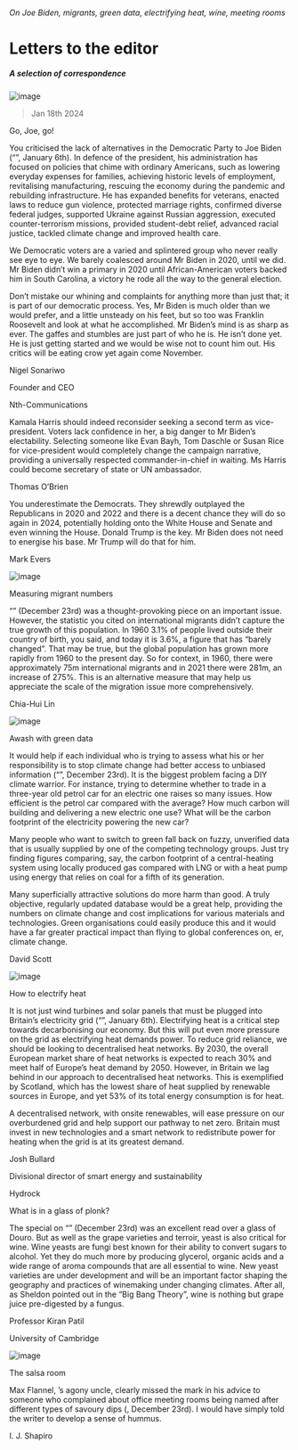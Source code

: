 ###### On Joe Biden, migrants, green data, electrifying heat, wine, meeting rooms
# Letters to the editor 
##### A selection of correspondence 
![image](images/20240106_LDD001.jpg) 
> Jan 18th 2024 

Go, Joe, go!
You criticised the lack of alternatives in the Democratic Party to Joe Biden (“”, January 6th). In defence of the president, his administration has focused on policies that chime with ordinary Americans, such as lowering everyday expenses for families, achieving historic levels of employment, revitalising manufacturing, rescuing the economy during the pandemic and rebuilding infrastructure. He has expanded benefits for veterans, enacted laws to reduce gun violence, protected marriage rights, confirmed diverse federal judges, supported Ukraine against Russian aggression, executed counter-terrorism missions, provided student-debt relief, advanced racial justice, tackled climate change and improved health care. 
We Democratic voters are a varied and splintered group who never really see eye to eye. We barely coalesced around Mr Biden in 2020, until we did. Mr Biden didn’t win a primary in 2020 until African-American voters backed him in South Carolina, a victory he rode all the way to the general election. 
Don’t mistake our whining and complaints for anything more than just that; it is part of our democratic process. Yes, Mr Biden is much older than we would prefer, and a little unsteady on his feet, but so too was Franklin Roosevelt and look at what he accomplished. Mr Biden’s mind is as sharp as ever. The gaffes and stumbles are just part of who he is. He isn’t done yet. He is just getting started and we would be wise not to count him out. His critics will be eating crow yet again come November.
Nigel Sonariwo
Founder and CEO
Nth-Communications

Kamala Harris should indeed reconsider seeking a second term as vice-president. Voters lack confidence in her, a big danger to Mr Biden’s electability. Selecting someone like Evan Bayh, Tom Daschle or Susan Rice for vice-president would completely change the campaign narrative, providing a universally respected commander-in-chief in waiting. Ms Harris could become secretary of state or UN ambassador. 
Thomas O’Brien

You underestimate the Democrats. They shrewdly outplayed the Republicans in 2020 and 2022 and there is a decent chance they will do so again in 2024, potentially holding onto the White House and Senate and even winning the House. Donald Trump is the key. Mr Biden does not need to energise his base. Mr Trump will do that for him.
Mark Evers

![image](images/20231223_LDP002.jpg) 

Measuring migrant numbers
“” (December 23rd) was a thought-provoking piece on an important issue. However, the statistic you cited on international migrants didn’t capture the true growth of this population. In 1960 3.1% of people lived outside their country of birth, you said, and today it is 3.6%, a figure that has “barely changed”. That may be true, but the global population has grown more rapidly from 1960 to the present day. So for context, in 1960, there were approximately 75m international migrants and in 2021 there were 281m, an increase of 275%. This is an alternative measure that may help us appreciate the scale of the migration issue more comprehensively.
Chia-Hui Lin

![image](images/20231223_XMD017.jpg) 

Awash with green data
It would help if each individual who is trying to assess what his or her responsibility is to stop climate change had better access to unbiased information (“”, December 23rd). It is the biggest problem facing a DIY climate warrior. For instance, trying to determine whether to trade in a three-year old petrol car for an electric one raises so many issues. How efficient is the petrol car compared with the average? How much carbon will building and delivering a new electric one use? What will be the carbon footprint of the electricity powering the new car? 
Many people who want to switch to green fall back on fuzzy, unverified data that is usually supplied by one of the competing technology groups. Just try finding figures comparing, say, the carbon footprint of a central-heating system using locally produced gas compared with LNG or with a heat pump using energy that relies on coal for a fifth of its generation. 
Many superficially attractive solutions do more harm than good. A truly objective, regularly updated database would be a great help, providing the numbers on climate change and cost implications for various materials and technologies. Green organisations could easily produce this and it would have a far greater practical impact than flying to global conferences on, er, climate change.
David Scott

![image](images/20240106_BRP001.jpg) 

How to electrify heat
It is not just wind turbines and solar panels that must be plugged into Britain’s electricity grid (“”, January 6th). Electrifying heat is a critical step towards decarbonising our economy. But this will put even more pressure on the grid as electrifying heat demands power. To reduce grid reliance, we should be looking to decentralised heat networks. By 2030, the overall European market share of heat networks is expected to reach 30% and meet half of Europe’s heat demand by 2050. However, in Britain we lag behind in our approach to decentralised heat networks. This is exemplified by Scotland, which has the lowest share of heat supplied by renewable sources in Europe, and yet 53% of its total energy consumption is for heat.
A decentralised network, with onsite renewables, will ease pressure on our overburdened grid and help support our pathway to net zero. Britain must invest in new technologies and a smart network to redistribute power for heating when the grid is at its greatest demand.
Josh Bullard
Divisional director of smart energy and sustainability
Hydrock

What is in a glass of plonk?
The special on “” (December 23rd) was an excellent read over a glass of Douro. But as well as the grape varieties and terroir, yeast is also critical for wine. Wine yeasts are fungi best known for their ability to convert sugars to alcohol. Yet they do much more by producing glycerol, organic acids and a wide range of aroma compounds that are all essential to wine. New yeast varieties are under development and will be an important factor shaping the geography and practices of winemaking under changing climates. After all, as Sheldon pointed out in the “Big Bang Theory”, wine is nothing but grape juice pre-digested by a fungus.
Professor Kiran Patil
University of Cambridge
![image](images/20231223_WBD001.jpg) 

The salsa room
Max Flannel, ’s agony uncle, clearly missed the mark in his advice to someone who complained about office meeting rooms being named after different types of savoury dips (, December 23rd). I would have simply told the writer to develop a sense of hummus.
I. J. Shapiro

